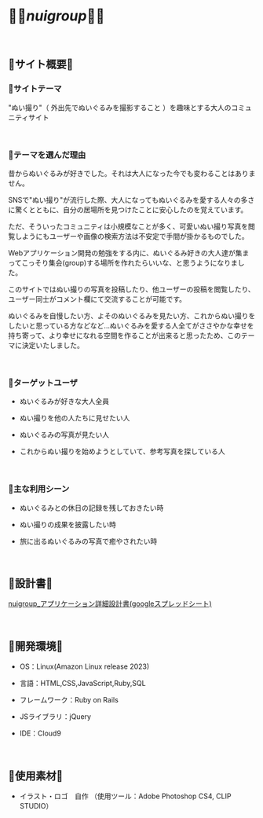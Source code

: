 # :ribbon::bear:*nuigroup*:bear::ribbon:

​

## :bear:サイト概要:bear:

### :ribbon:サイトテーマ

"ぬい撮り"（ 外出先でぬいぐるみを撮影すること ）を趣味とする大人のコミュニティサイト

​

### :ribbon:テーマを選んだ理由

昔からぬいぐるみが好きでした。それは大人になった今でも変わることはありません。

SNSで"ぬい撮り"が流行した際、大人になってもぬいぐるみを愛する人々の多さに驚くとともに、自分の居場所を見つけたことに安心したのを覚えています。

ただ、そういったコミュニティは小規模なことが多く、可愛いぬい撮り写真を閲覧しようにもユーザーや画像の検索方法は不安定で手間が掛かるものでした。

Webアプリケーション開発の勉強をする内に、ぬいぐるみ好きの大人達が集まってこっそり集会(group)する場所を作れたらいいな、と思うようになりました。

このサイトではぬい撮りの写真を投稿したり、他ユーザーの投稿を閲覧したり、ユーザー同士がコメント欄にて交流することが可能です。

ぬいぐるみを自慢したい方、よそのぬいぐるみを見たい方、これからぬい撮りをしたいと思っている方などなど…ぬいぐるみを愛する人全てがささやかな幸せを持ち寄って、より幸せになれる空間を作ることが出来ると思ったため、このテーマに決定いたしました。

​

### :ribbon:ターゲットユーザ

- ぬいぐるみが好きな大人全員

- ぬい撮りを他の人たちに見せたい人

- ぬいぐるみの写真が見たい人

- これからぬい撮りを始めようとしていて、参考写真を探している人

​

### :ribbon:主な利用シーン

- ぬいぐるみとの休日の記録を残しておきたい時

- ぬい撮りの成果を披露したい時

- 旅に出るぬいぐるみの写真で癒やされたい時

​

## :bear:設計書:bear:

[nuigroup_アプリケーション詳細設計書(googleスプレッドシート)](https://docs.google.com/spreadsheets/d/1FppKe4unykNJBUQyikt3S1rE8F4vI3Cs/edit?usp=sharing&ouid=113764115096884807232&rtpof=true&sd=true)

​

## :bear:開発環境:bear:

- OS：Linux(Amazon Linux release 2023)

- 言語：HTML,CSS,JavaScript,Ruby,SQL

- フレームワーク：Ruby on Rails

- JSライブラリ：jQuery

- IDE：Cloud9

​

## :bear:使用素材:bear:

- イラスト・ロゴ　自作
（使用ツール：Adobe Photoshop CS4, CLIP STUDIO）
